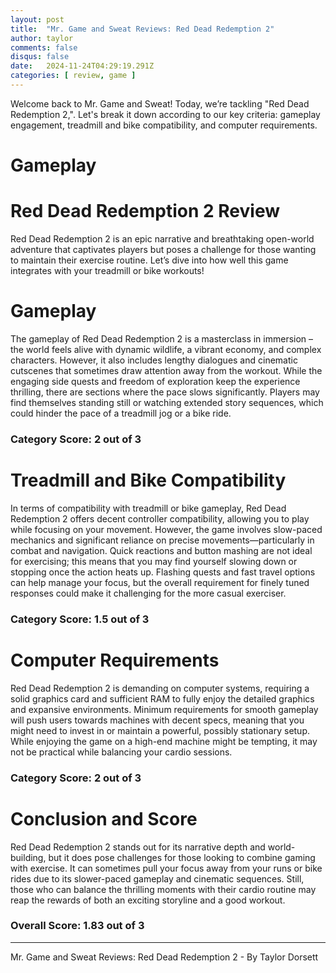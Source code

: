 ```yaml
---
layout: post
title:  "Mr. Game and Sweat Reviews: Red Dead Redemption 2"
author: taylor
comments: false
disqus: false
date:   2024-11-24T04:29:19.291Z
categories: [ review, game ]
---
```


Welcome back to Mr. Game and Sweat! Today, we’re tackling "Red Dead Redemption 2,". Let's break it down according to our key criteria: gameplay engagement, treadmill and bike compatibility, and computer requirements.

# Gameplay

# Red Dead Redemption 2 Review

Red Dead Redemption 2 is an epic narrative and breathtaking open-world adventure that captivates players but poses a challenge for those wanting to maintain their exercise routine. Let’s dive into how well this game integrates with your treadmill or bike workouts!

# Gameplay

The gameplay of Red Dead Redemption 2 is a masterclass in immersion – the world feels alive with dynamic wildlife, a vibrant economy, and complex characters. However, it also includes lengthy dialogues and cinematic cutscenes that sometimes draw attention away from the workout. While the engaging side quests and freedom of exploration keep the experience thrilling, there are sections where the pace slows significantly. Players may find themselves standing still or watching extended story sequences, which could hinder the pace of a treadmill jog or a bike ride. 

### Category Score: 2 out of 3

# Treadmill and Bike Compatibility

In terms of compatibility with treadmill or bike gameplay, Red Dead Redemption 2 offers decent controller compatibility, allowing you to play while focusing on your movement. However, the game involves slow-paced mechanics and significant reliance on precise movements—particularly in combat and navigation. Quick reactions and button mashing are not ideal for exercising; this means that you may find yourself slowing down or stopping once the action heats up. Flashing quests and fast travel options can help manage your focus, but the overall requirement for finely tuned responses could make it challenging for the more casual exerciser.

### Category Score: 1.5 out of 3

# Computer Requirements

Red Dead Redemption 2 is demanding on computer systems, requiring a solid graphics card and sufficient RAM to fully enjoy the detailed graphics and expansive environments. Minimum requirements for smooth gameplay will push users towards machines with decent specs, meaning that you might need to invest in or maintain a powerful, possibly stationary setup. While enjoying the game on a high-end machine might be tempting, it may not be practical while balancing your cardio sessions. 

### Category Score: 2 out of 3

# Conclusion and Score

Red Dead Redemption 2 stands out for its narrative depth and world-building, but it does pose challenges for those looking to combine gaming with exercise. It can sometimes pull your focus away from your runs or bike rides due to its slower-paced gameplay and cinematic sequences. Still, those who can balance the thrilling moments with their cardio routine may reap the rewards of both an exciting storyline and a good workout.

### Overall Score: 1.83 out of 3

---

Mr. Game and Sweat Reviews: Red Dead Redemption 2 - By Taylor Dorsett
